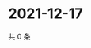 # 2021-12-17

共 0 条

<!-- BEGIN WEIBO -->
<!-- 最后更新时间 Fri Dec 17 2021 16:14:15 GMT+0800 (China Standard Time) -->

<!-- END WEIBO -->
